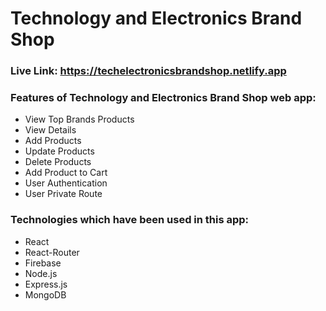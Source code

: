 # Technology and Electronics Brand Shop

### Live Link: https://techelectronicsbrandshop.netlify.app

### Features of Technology and Electronics Brand Shop web app:

- View Top Brands Products
- View Details
- Add Products
- Update Products
- Delete Products
- Add Product to Cart
- User Authentication
- User Private Route

### Technologies which have been used in this app:

- React
- React-Router
- Firebase
- Node.js
- Express.js
- MongoDB